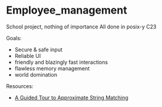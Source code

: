 # Employee_management
School project, nothing of importance
All done in posix-y C23

Goals:
* Secure & safe input
* Reliable UI
* friendly and blazingly fast interactions
* flawless memory management
* world domination

Resources:
- [A Guided Tour to Approximate String Matching](http://repositorio.uchile.cl/bitstream/handle/2250/126168/Navarro_Gonzalo_Guided_tour.pdf)
